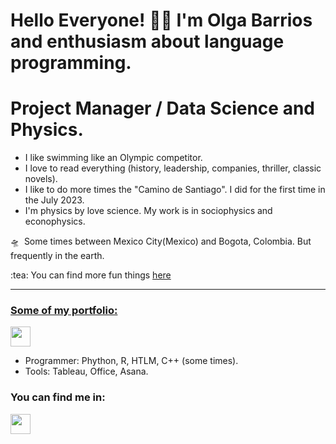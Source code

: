Hello Everyone! :raising_hand_woman:
I'm Olga Barrios and enthusiasm about language programming. 
=============================  

Project Manager / Data Science and  Physics. 
=============================  


- I like swimming like an Olympic competitor.
- I love to read everything (history, leadership, companies, thriller, classic novels).
- I like to do more times the "Camino de Santiago". I did for the first time in the July 2023.
- I'm physics by love science. My work is in sociophysics and econophysics.


:flying_saucer:  Some times between Mexico City(Mexico) and Bogota, Colombia. But frequently in the earth.

 <p>
:tea: You can find more fun things  <a href="https://htmlpreview.github.io/?https://github.com/olbarriosp/CV_OLGA_BARRIOS/blob/main/CV_HTML/CV_OLGA_BARRIOS.html" </a> here </p>
 
----------------------------------------------  
### Some of my portfolio:
 <p align="left"> <a href="https://github.com/olbarriosp" target="_blank" rel="noreferrer"><img src="https://raw.githubusercontent.com/danielcranney/readme-generator/main/public/icons/socials/github-dark.svg" width="32" height="32" /></a> </p>

- Programmer: Phython, R, HTLM, C++ (some times).
- Tools: Tableau, Office, Asana.
 
 ### You can find me in:
 
 <p align="left"> <a href="https://www.linkedin.com/in/olga-lucia-barrios-pulido/" target="_blank" rel="noreferrer"><img src="https://raw.githubusercontent.com/danielcranney/readme-generator/main/public/icons/socials/linkedin.svg" width="32" height="32" /></a> 
</p>

